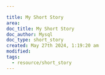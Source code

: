 ```yaml
---

title: My Short Story
area:
doc_title: My Short Story
doc_author: Mysql
doc_type: short_story
created: May 27th 2024, 1:19:20 am
modified: 
tags:
  - resource/short_story
---
```

